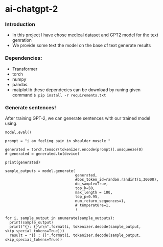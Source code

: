 # ai-chatgpt-2
### Introduction

- In this project I have chose medical dataset and GPT2 model for the text genration
- We provide some text the model on the base of text generate results

###  Dependencies:
- Transformer
- torch
- numpy 
- pandas
- matplotlib
these dependecies can be download by runing given command
`$ pip install -r requirements.txt`



### Generate sentences!
After training GPT-2, we can generate sentences with our trained model using.
```
model.eval()

prompt = "i am feeling pain in shoulder muscle "

generated = torch.tensor(tokenizer.encode(prompt)).unsqueeze(0)
# generated = generated.to(device)

print(generated)

sample_outputs = model.generate(
                                generated, 
                                #bos_token_id=random.randint(1,30000),
                                do_sample=True,   
                                top_k=50, 
                                max_length = 100,
                                top_p=0.95, 
                                num_return_sequences=1,
                                # temperature=1,
                                )

for i, sample_output in enumerate(sample_outputs):
  print(sample_output)
  print("{}: {}\n\n".format(i, tokenizer.decode(sample_output, skip_special_tokens=True)))
  result = "{} : {}".format(i, tokenizer.decode(sample_output, skip_special_tokens=True))

```
